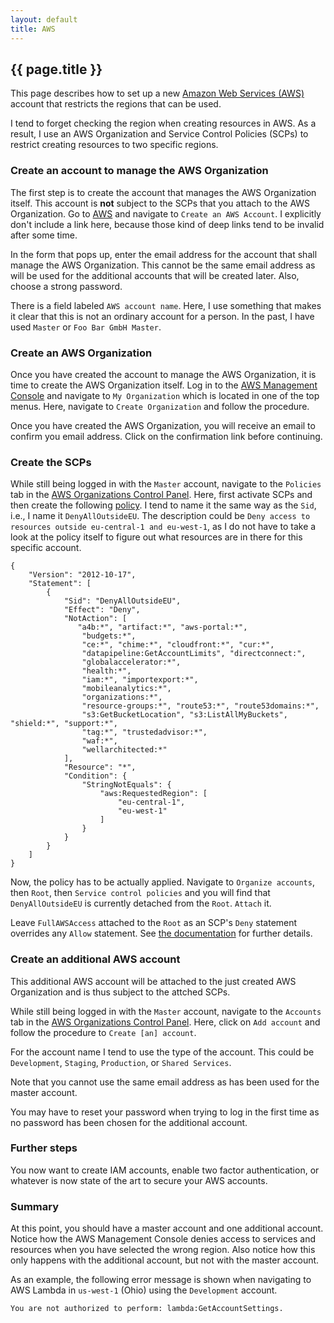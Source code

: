 ```yaml
---
layout: default
title: AWS
---
```


## {{ page.title }}

This page describes how to set up a new [Amazon Web Services
(AWS)](https://aws.amazon.com/) account that restricts the regions that can be
used.

I tend to forget checking the region when creating resources in AWS.
As a result, I use an AWS Organization and Service Control Policies (SCPs) to
restrict creating resources to two specific regions.

### Create an account to manage the AWS Organization

The first step is to create the account that manages the AWS Organization itself.
This account is **not** subject to the SCPs that you attach to the AWS
Organization.
Go to [AWS](https://aws.amazon.com/) and navigate to `Create an AWS Account`.
I explicitly don't include a link here, because those kind of deep links tend
to be invalid after some time.

In the form that pops up, enter the email address for the account that shall
manage the AWS Organization.
This cannot be the same email address as will be used for the additional
accounts that will be created later.
Also, choose a strong password.

There is a field labeled `AWS account name`.
Here, I use something that makes it clear that this is not an ordinary account
for a person.
In the past, I have used `Master` or `Foo Bar GmbH Master`.

### Create an AWS Organization

Once you have created the account to manage the AWS Organization, it is time to
create the AWS Organization itself.
Log in to the [AWS Management Console](https://console.aws.amazon.com/) and
navigate to `My Organization` which is located in one of the top menus.
Here, navigate to `Create Organization` and follow the procedure.

Once you have created the AWS Organization, you will receive an email to
confirm you email address.
Click on the confirmation link before continuing.

### Create the SCPs

While still being logged in with the `Master` account, navigate to the
`Policies` tab in the [AWS Organizations Control Panel](https://console.aws.amazon.com/organizations/home).
Here, first activate SCPs and then create the following
[policy](https://docs.aws.amazon.com/organizations/latest/userguide/orgs_manage_policies_example-scps.html#example-scp-deny-region).
I tend to name it the same way as the `Sid`, i.e., I name it `DenyAllOutsideEU`.
The description could be `Deny access to resources outside eu-central-1 and
eu-west-1`, as I do not have to take a look at the policy itself to figure out
what resources are in there for this specific account.

    {
        "Version": "2012-10-17",
        "Statement": [
            {
                "Sid": "DenyAllOutsideEU",
                "Effect": "Deny",
                "NotAction": [
                   "a4b:*", "artifact:*", "aws-portal:*",
                    "budgets:*",
                    "ce:*", "chime:*", "cloudfront:*", "cur:*",
                    "datapipeline:GetAccountLimits", "directconnect:",
                    "globalaccelerator:*",
                    "health:*",
                    "iam:*", "importexport:*",
                    "mobileanalytics:*",
                    "organizations:*",
                    "resource-groups:*", "route53:*", "route53domains:*",
                    "s3:GetBucketLocation", "s3:ListAllMyBuckets", "shield:*", "support:*",
                    "tag:*", "trustedadvisor:*",
                    "waf:*",
                    "wellarchitected:*"
                ],
                "Resource": "*",
                "Condition": {
                    "StringNotEquals": {
                        "aws:RequestedRegion": [
                            "eu-central-1",
                            "eu-west-1"
                        ]
                    }
                }
            }
        ]
    }

Now, the policy has to be actually applied.
Navigate to `Organize accounts`, then `Root`, then `Service control policies`
and you will find that `DenyAllOutsideEU` is currently detached from the `Root`.
`Attach` it.

Leave `FullAWSAccess` attached to the `Root` as an SCP's `Deny` statement
overrides any `Allow` statement.
See [the documentation](https://docs.aws.amazon.com/organizations/latest/userguide/orgs_manage_policies_scps-about.html)
for further details.

### Create an additional AWS account

This additional AWS account will be attached to the just created AWS
Organization and is thus subject to the attched SCPs.

While still being logged in with the `Master` account, navigate to the
`Accounts` tab in the [AWS Organizations Control Panel](https://console.aws.amazon.com/organizations/home).
Here, click on `Add account` and follow the procedure to `Create [an] account`.

For the account name I tend to use the type of the account.
This could be `Development`, `Staging`, `Production`, or `Shared Services`.

Note that you cannot use the same email address as has been used for the master
account.

You may have to reset your password when trying to log in the first time as no
password has been chosen for the additional account.

### Further steps

You now want to create IAM accounts, enable two factor authentication, or
whatever is now state of the art to secure your AWS accounts.

### Summary

At this point, you should have a master account and one additional account.
Notice how the AWS Management Console denies access to services and resources
when you have selected the wrong region.
Also notice how this only happens with the additional account, but not with the
master account.

As an example, the following error message is shown when navigating to AWS
Lambda in `us-west-1` (Ohio) using the `Development` account.

    You are not authorized to perform: lambda:GetAccountSettings.
